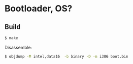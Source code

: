 # Bootloader, OS?


## Build

```sh
$ make
```

Disassemble:

```sh
$ objdump -M intel,data16  -b binary -D -m i386 boot.bin
```
